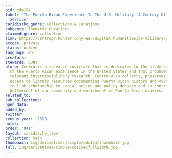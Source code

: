 ```yaml
---
pid: cds154
label: 'The Puerto Rican Experience In The U.S. Military: A Century Of Unheralded
  Service'
caridischo_genre: Collections & Curations
subgenre: Thematic Curations
claimed_genre: collection
link: https://centropr.hunter.cuny.edu/digital-humanities/pr-military/puerto-rican-experience-us-military-century-unheralded-service
access: private
status: Active
language: en
creators:
stewards: CUNY
blurb: Centro is a research institute that is dedicated to the study and interpretation
  of the Puerto Rican experience in the United States and that produces and disseminates
  relevant interdisciplinary research. Centro also collects, preserves, and provides
  access to library resources documenting Puerto Rican history and culture. We seek
  to link scholarship to social action and policy debates and to contribute to the
  betterment of our community and enrichment of Puerto Rican studies.
related_to:
sub_collections:
open_data:
added_by:
twitter:
census_year: '2020'
notes:
order: '041'
layout: caridischo_item
collection: main
thumbnail: img/derivatives/simple/cds154/thumbnail.jpg
full: img/derivatives/simple/cds154/fullwidth.jpg
---
```

